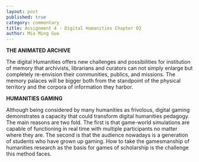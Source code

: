 ```yaml
---
layout: post
published: true
category: commentary
title: Assignment 4 - Digital Humanities Chapter 02
author: Mia Ming Guo
---
```


**THE ANIMATED ARCHIVE**

The digital Humanities offers new challenges and possibilities for institution of memory that archivists, librarians and curators can not simply enlarge but completely re-envision their communities, publics, and missions. The memory palaces will be bigger both from the standpoint of the physical territory and the corpora of information they harbor.



**HUMANITIES GAMING**

Although being considered by many humanities as frivolous, digital gaming demonstrates a capacity that could transform digital humanities pedagogy. The main reasons are two fold. The first is that game-world simulations are capable of functioning in real time with multiple participants no matter where they are.  The second is that the audience nowadays is a generation of students who have grown up gaming. How to take the gamesmanship of humanities research as the basis for games of scholarship is the challenge this method faces.